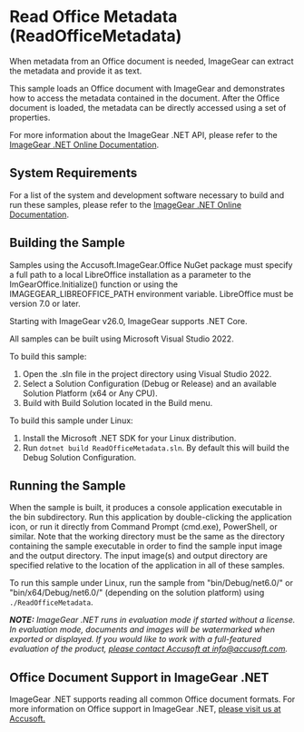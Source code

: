 # Read Office Metadata (ReadOfficeMetadata)

When metadata from an Office document is needed, ImageGear can extract the metadata and provide it as text.

This sample loads an Office document with ImageGear and demonstrates how to access the metadata contained in the document. After the Office document is loaded, the metadata can be directly accessed using a set of properties.

For more information about the ImageGear .NET API, please refer to the [ImageGear .NET Online Documentation](https://help.accusoft.com/ImageGear/latest/webframe.html).

## System Requirements

For a list of the system and development software necessary to build and run these samples, please refer to the [ImageGear .NET Online Documentation](https://help.accusoft.com/ImageGear/latest/webframe.html#system-requirements.html).

## Building the Sample

Samples using the Accusoft.ImageGear.Office NuGet package must specify a full path to a local LibreOffice installation as a parameter to the ImGearOffice.Initialize() function or using the IMAGEGEAR_LIBREOFFICE_PATH environment variable. LibreOffice must be version 7.0 or later.

Starting with ImageGear v26.0, ImageGear supports .NET Core.

All samples can be built using Microsoft Visual Studio 2022.

To build this sample:

1. Open the .sln file in the project directory using Visual Studio 2022.
2. Select a Solution Configuration (Debug or Release) and an available Solution Platform (x64 or Any CPU).
3. Build with Build Solution located in the Build menu.

To build this sample under Linux:

1. Install the Microsoft .NET SDK for your Linux distribution.
2. Run `dotnet build ReadOfficeMetadata.sln`. By default this will build the Debug Solution Configuration.

## Running the Sample

When the sample is built, it produces a console application executable in the bin subdirectory. Run this application by double-clicking the application icon, or run it directly from Command Prompt (cmd.exe), PowerShell, or similar. Note that the working directory must be the same as the directory containing the sample executable in order to find the sample input image and the output directory. The input image(s) and output directory are specified relative to the location of the application in all of these samples.

To run this sample under Linux, run the sample from "bin/Debug/net6.0/" or "bin/x64/Debug/net6.0/" (depending on the solution platform) using `./ReadOfficeMetadata`.

_**NOTE:** ImageGear .NET runs in evaluation mode if started without a license. In evaluation mode, documents and images will be watermarked when exported or displayed. If you would like to work with a full-featured evaluation of the product, [please contact Accusoft at info@accusoft.com](mailto:info@accusoft.com)._

## Office Document Support in ImageGear .NET

ImageGear .NET supports reading all common Office document formats. For more information on Office support in ImageGear .NET, [please visit us at Accusoft.](https://www.accusoft.com/products/imagegear-collection/imagegear-dot-net/)
